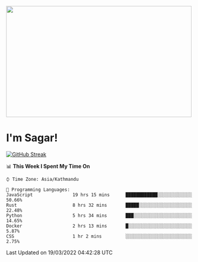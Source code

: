 
<img src="https://media.giphy.com/media/3ornk57KwDXf81rjWM/giphy.gif" width="500" height="300" frameBorder="0" class="giphy-embed" allowFullScreen></img>

#   I'm Sagar!
[![GitHub Streak](https://github-readme-streak-stats.herokuapp.com/?user=sgr2848)](https://git.io/streak-stats)
<!--START_SECTION:waka-->
📊 **This Week I Spent My Time On** 

```text
⌚︎ Time Zone: Asia/Kathmandu

💬 Programming Languages: 
JavaScript               19 hrs 15 mins      ████████████░░░░░░░░░░░░░   50.66% 
Rust                     8 hrs 32 mins       █████░░░░░░░░░░░░░░░░░░░░   22.48% 
Python                   5 hrs 34 mins       ███░░░░░░░░░░░░░░░░░░░░░░   14.65% 
Docker                   2 hrs 13 mins       █░░░░░░░░░░░░░░░░░░░░░░░░   5.87% 
CSS                      1 hr 2 mins         ░░░░░░░░░░░░░░░░░░░░░░░░░   2.75%

```


 Last Updated on 19/03/2022 04:42:28 UTC
<!--END_SECTION:waka-->
